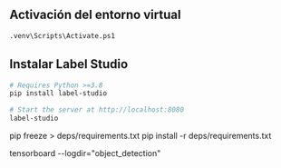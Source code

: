 ## Activación del entorno virtual
```bash
.venv\Scripts\Activate.ps1
```


## Instalar Label Studio

```bash
# Requires Python >=3.8
pip install label-studio

# Start the server at http://localhost:8080
label-studio
```
pip freeze > deps/requirements.txt
pip install -r deps/requirements.txt

tensorboard --logdir="object_detection" 
